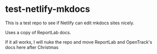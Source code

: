 # test-netlify-mkdocs
This is a test repo to see if Netlify can edit mkdocs sites nicely.  

Uses a copy of ReportLab docs.

If it all works, I will nuke the repo and move ReportLab and OpenTrack's docs here after Christmas

